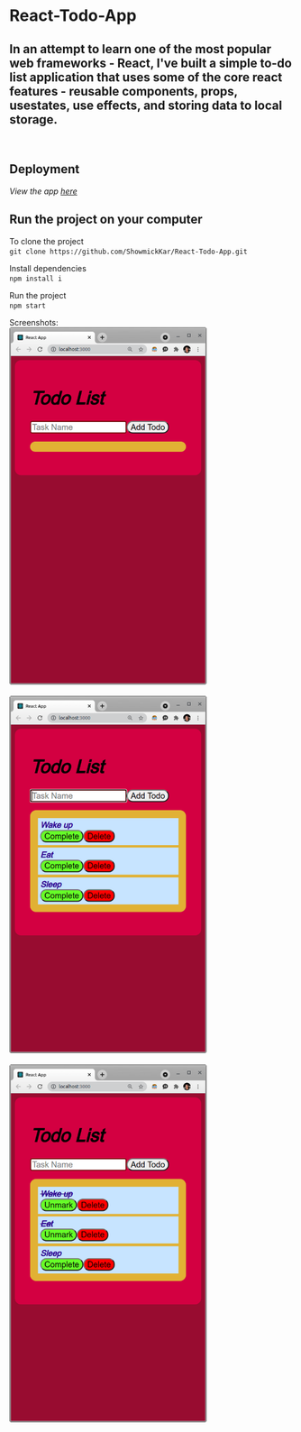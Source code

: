 # React-Todo-App

## In an attempt to learn one of the most popular web frameworks - React, I've built a simple to-do list application that uses some of the core react features - reusable components, props, usestates, use effects, and storing data to local storage.

<br />

## Deployment

*View the app [here](https://showmickkar.github.io/React-Todo-App/)*

## Run the project on your computer

To clone the project<br>
``
    git clone https://github.com/ShowmickKar/React-Todo-App.git
``

Install dependencies<br>
``
npm install i
``

Run the project<br>
``
npm start
``

Screenshots:<br>
<img src="src/Assets/Images/ss1.png" alt="drawing" width="350"/>
<br />
<br />
<img src="src/Assets/Images/ss2.png" alt="drawing" width="350"/>
<br />
<br />
<img src="src/Assets/Images/ss3.png" alt="drawing" width="350"/>

